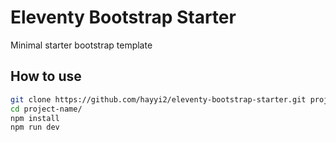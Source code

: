 # Eleventy Bootstrap Starter

Minimal starter bootstrap template

## How to use

```sh
git clone https://github.com/hayyi2/eleventy-bootstrap-starter.git project-name
cd project-name/
npm install
npm run dev
```